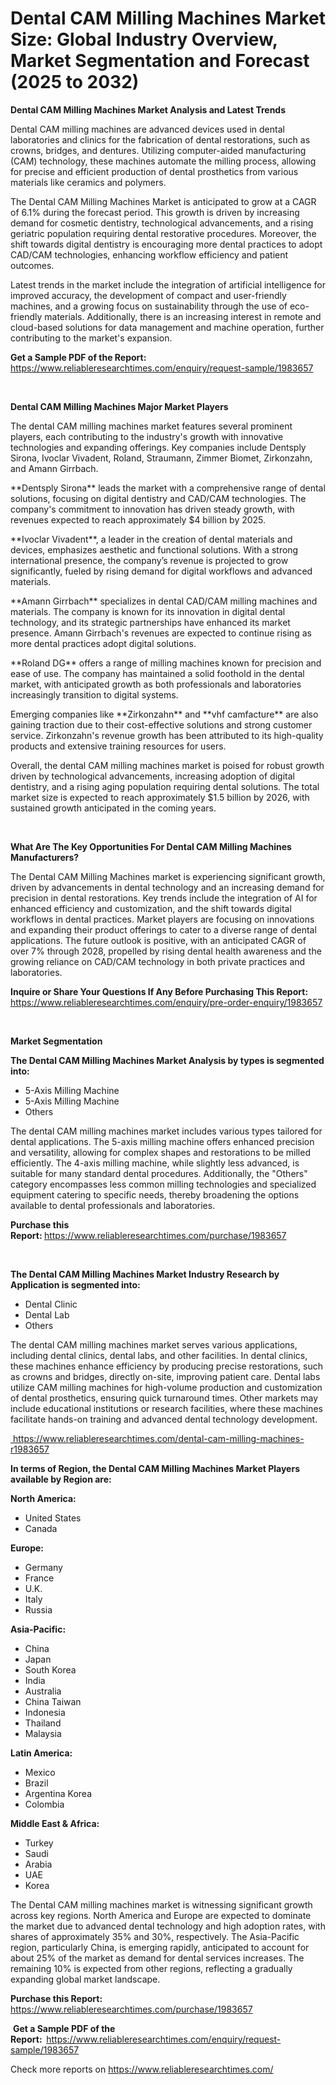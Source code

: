 <p><h1>Dental CAM Milling Machines Market Size: Global Industry Overview, Market Segmentation and Forecast (2025 to 2032)</h1></p><p><strong>Dental CAM Milling Machines Market Analysis and Latest Trends</strong></p>
<p><p>Dental CAM milling machines are advanced devices used in dental laboratories and clinics for the fabrication of dental restorations, such as crowns, bridges, and dentures. Utilizing computer-aided manufacturing (CAM) technology, these machines automate the milling process, allowing for precise and efficient production of dental prosthetics from various materials like ceramics and polymers.</p><p>The Dental CAM Milling Machines Market is anticipated to grow at a CAGR of 6.1% during the forecast period. This growth is driven by increasing demand for cosmetic dentistry, technological advancements, and a rising geriatric population requiring dental restorative procedures. Moreover, the shift towards digital dentistry is encouraging more dental practices to adopt CAD/CAM technologies, enhancing workflow efficiency and patient outcomes.</p><p>Latest trends in the market include the integration of artificial intelligence for improved accuracy, the development of compact and user-friendly machines, and a growing focus on sustainability through the use of eco-friendly materials. Additionally, there is an increasing interest in remote and cloud-based solutions for data management and machine operation, further contributing to the market's expansion.</p></p>
<p><strong>Get a Sample PDF of the Report:&nbsp;</strong> <a href="https://www.reliableresearchtimes.com/enquiry/request-sample/1983657?utm_campaign=2934&utm_medium=2&utm_source=Github&utm_content=ia&utm_term=05032025&utm_id=dental-cam-milling-machines">https://www.reliableresearchtimes.com/enquiry/request-sample/1983657</a></p>
<p>&nbsp;</p>
<p><strong>Dental CAM Milling Machines Major Market Players</strong></p>
<p><p>The dental CAM milling machines market features several prominent players, each contributing to the industry's growth with innovative technologies and expanding offerings. Key companies include Dentsply Sirona, Ivoclar Vivadent, Roland, Straumann, Zimmer Biomet, Zirkonzahn, and Amann Girrbach.</p><p>**Dentsply Sirona** leads the market with a comprehensive range of dental solutions, focusing on digital dentistry and CAD/CAM technologies. The company's commitment to innovation has driven steady growth, with revenues expected to reach approximately $4 billion by 2025.</p><p>**Ivoclar Vivadent**, a leader in the creation of dental materials and devices, emphasizes aesthetic and functional solutions. With a strong international presence, the company’s revenue is projected to grow significantly, fueled by rising demand for digital workflows and advanced materials.</p><p>**Amann Girrbach** specializes in dental CAD/CAM milling machines and materials. The company is known for its innovation in digital dental technology, and its strategic partnerships have enhanced its market presence. Amann Girrbach's revenues are expected to continue rising as more dental practices adopt digital solutions.</p><p>**Roland DG** offers a range of milling machines known for precision and ease of use. The company has maintained a solid foothold in the dental market, with anticipated growth as both professionals and laboratories increasingly transition to digital systems.</p><p>Emerging companies like **Zirkonzahn** and **vhf camfacture** are also gaining traction due to their cost-effective solutions and strong customer service. Zirkonzahn's revenue growth has been attributed to its high-quality products and extensive training resources for users.</p><p>Overall, the dental CAM milling machines market is poised for robust growth driven by technological advancements, increasing adoption of digital dentistry, and a rising aging population requiring dental solutions. The total market size is expected to reach approximately $1.5 billion by 2026, with sustained growth anticipated in the coming years.</p></p>
<p>&nbsp;</p>
<p><strong>What Are The Key Opportunities For Dental CAM Milling Machines Manufacturers?</strong></p>
<p><p>The Dental CAM Milling Machines market is experiencing significant growth, driven by advancements in dental technology and an increasing demand for precision in dental restorations. Key trends include the integration of AI for enhanced efficiency and customization, and the shift towards digital workflows in dental practices. Market players are focusing on innovations and expanding their product offerings to cater to a diverse range of dental applications. The future outlook is positive, with an anticipated CAGR of over 7% through 2028, propelled by rising dental health awareness and the growing reliance on CAD/CAM technology in both private practices and laboratories.</p></p>
<p><strong>Inquire or Share Your Questions If Any Before Purchasing This Report:</strong> <a href="https://www.reliableresearchtimes.com/enquiry/pre-order-enquiry/1983657?utm_campaign=2934&utm_medium=2&utm_source=Github&utm_content=ia&utm_term=05032025&utm_id=dental-cam-milling-machines">https://www.reliableresearchtimes.com/enquiry/pre-order-enquiry/1983657</a></p>
<p>&nbsp;</p>
<p><strong>Market Segmentation</strong></p>
<p><strong>The Dental CAM Milling Machines Market Analysis by types is segmented into:</strong></p>
<p><ul><li>5-Axis Milling Machine</li><li>5-Axis Milling Machine</li><li>Others</li></ul></p>
<p><p>The dental CAM milling machines market includes various types tailored for dental applications. The 5-axis milling machine offers enhanced precision and versatility, allowing for complex shapes and restorations to be milled efficiently. The 4-axis milling machine, while slightly less advanced, is suitable for many standard dental procedures. Additionally, the "Others" category encompasses less common milling technologies and specialized equipment catering to specific needs, thereby broadening the options available to dental professionals and laboratories.</p></p>
<p><strong>Purchase this Report:&nbsp;</strong><a href="https://www.reliableresearchtimes.com/purchase/1983657?utm_campaign=2934&utm_medium=2&utm_source=Github&utm_content=ia&utm_term=05032025&utm_id=dental-cam-milling-machines">https://www.reliableresearchtimes.com/purchase/1983657</a></p>
<p>&nbsp;</p>
<p><strong>The Dental CAM Milling Machines Market Industry Research by Application is segmented into:</strong></p>
<p><ul><li>Dental Clinic</li><li>Dental Lab</li><li>Others</li></ul></p>
<p><p>The dental CAM milling machines market serves various applications, including dental clinics, dental labs, and other facilities. In dental clinics, these machines enhance efficiency by producing precise restorations, such as crowns and bridges, directly on-site, improving patient care. Dental labs utilize CAM milling machines for high-volume production and customization of dental prosthetics, ensuring quick turnaround times. Other markets may include educational institutions or research facilities, where these machines facilitate hands-on training and advanced dental technology development.</p></p>
<p><a href="https://www.reliableresearchtimes.com/dental-cam-milling-machines-r1983657?utm_campaign=2934&utm_medium=2&utm_source=Github&utm_content=ia&utm_term=05032025&utm_id=dental-cam-milling-machines">&nbsp;https://www.reliableresearchtimes.com/dental-cam-milling-machines-r1983657</a></p>
<p><strong>In terms of Region, the Dental CAM Milling Machines Market Players available by Region are:</strong></p>
<p>
    <p> <strong> North America: </strong>
        <ul>
            <li>United States</li>
            <li>Canada</li>
        </ul>
        </p> 
    <p> <strong> Europe: </strong>
        <ul>
            <li>Germany</li>
            <li>France</li>
            <li>U.K.</li>
            <li>Italy</li>
            <li>Russia</li>
        </ul>
        </p> 
    <p> <strong> Asia-Pacific: </strong>
        <ul>
            <li>China</li>
            <li>Japan</li>
            <li>South Korea</li>
            <li>India</li>
            <li>Australia</li>
            <li>China Taiwan</li>
            <li>Indonesia</li>
            <li>Thailand</li>
            <li>Malaysia</li>
        </ul>
        </p> 
    <p> <strong> Latin America: </strong>
        <ul>
            <li>Mexico</li>
            <li>Brazil</li>
            <li>Argentina Korea</li>
            <li>Colombia</li>
        </ul>
        </p> 
    <p> <strong> Middle East & Africa: </strong>
        <ul>
            <li>Turkey</li>
            <li>Saudi</li>
            <li>Arabia</li>
            <li>UAE</li>
            <li>Korea</li>
        </ul>
    </p>
    </p>
<p><p>The Dental CAM milling machines market is witnessing significant growth across key regions. North America and Europe are expected to dominate the market due to advanced dental technology and high adoption rates, with shares of approximately 35% and 30%, respectively. The Asia-Pacific region, particularly China, is emerging rapidly, anticipated to account for about 25% of the market as demand for dental services increases. The remaining 10% is expected from other regions, reflecting a gradually expanding global market landscape.</p></p>
<p><strong>Purchase this Report: </strong><a href="https://www.reliableresearchtimes.com/purchase/1983657?utm_campaign=2934&utm_medium=2&utm_source=Github&utm_content=ia&utm_term=05032025&utm_id=dental-cam-milling-machines">https://www.reliableresearchtimes.com/purchase/1983657</a></p>
<p>&nbsp;<strong>Get a Sample PDF of the Report:&nbsp;&nbsp;</strong><a href="https://www.reliableresearchtimes.com/enquiry/request-sample/1983657?utm_campaign=2934&utm_medium=2&utm_source=Github&utm_content=ia&utm_term=05032025&utm_id=dental-cam-milling-machines">https://www.reliableresearchtimes.com/enquiry/request-sample/1983657</a></p>
<p><strong></strong></p>
<p>Check more reports on <a href="https://www.reliableresearchtimes.com/?utm_campaign=2934&utm_medium=2&utm_source=Github&utm_content=ia&utm_term=05032025&utm_id=dental-cam-milling-machines">https://www.reliableresearchtimes.com/</a></p>